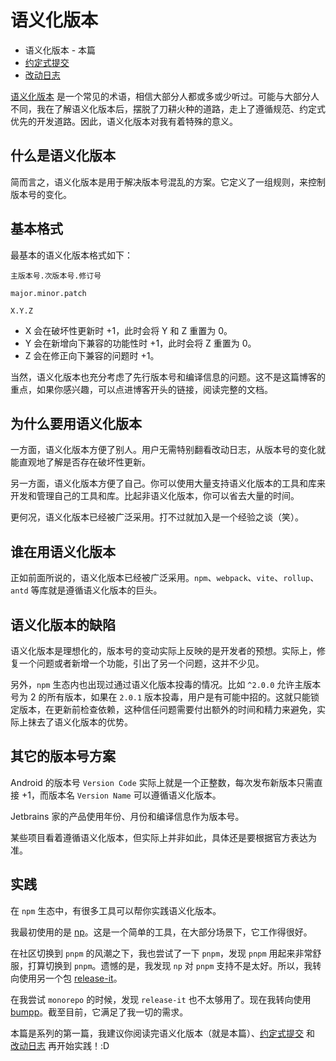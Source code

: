 # 语义化版本

- 语义化版本 - 本篇
- [约定式提交](./conventional-commits.md)
- [改动日志](./changelog.md)

[语义化版本](https://semver.org/lang/zh-CN/) 是一个常见的术语，相信大部分人都或多或少听过。可能与大部分人不同，我在了解语义化版本后，摆脱了刀耕火种的道路，走上了遵循规范、约定式优先的开发道路。因此，语义化版本对我有着特殊的意义。

## 什么是语义化版本

简而言之，语义化版本是用于解决版本号混乱的方案。它定义了一组规则，来控制版本号的变化。

## 基本格式

最基本的语义化版本格式如下：

```text
主版本号.次版本号.修订号

major.minor.patch

X.Y.Z
```

- X 会在破坏性更新时 +1，此时会将 Y 和 Z 重置为 0。
- Y 会在新增向下兼容的功能性时 +1，此时会将 Z 重置为 0。
- Z 会在修正向下兼容的问题时 +1。

当然，语义化版本也充分考虑了先行版本号和编译信息的问题。这不是这篇博客的重点，如果你感兴趣，可以点进博客开头的链接，阅读完整的文档。

## 为什么要用语义化版本

一方面，语义化版本方便了别人。用户无需特别翻看改动日志，从版本号的变化就能直观地了解是否存在破坏性更新。

另一方面，语义化版本方便了自己。你可以使用大量支持语义化版本的工具和库来开发和管理自己的工具和库。比起非语义化版本，你可以省去大量的时间。

更何况，语义化版本已经被广泛采用。打不过就加入是一个经验之谈（笑）。

## 谁在用语义化版本

正如前面所说的，语义化版本已经被广泛采用。`npm`、`webpack`、`vite`、`rollup`、`antd` 等库就是遵循语义化版本的巨头。

## 语义化版本的缺陷

语义化版本是理想化的，版本号的变动实际上反映的是开发者的预想。实际上，修复一个问题或者新增一个功能，引出了另一个问题，这并不少见。

另外，`npm` 生态内也出现过通过语义化版本投毒的情况。比如 `^2.0.0` 允许主版本号为 2 的所有版本，如果在 `2.0.1` 版本投毒，用户是有可能中招的。这就只能锁定版本，在更新前检查依赖，这种信任问题需要付出额外的时间和精力来避免，实际上抹去了语义化版本的优势。

## 其它的版本号方案

Android 的版本号 `Version Code` 实际上就是一个正整数，每次发布新版本只需直接 +1，而版本名 `Version Name` 可以遵循语义化版本。

Jetbrains 家的产品使用年份、月份和编译信息作为版本号。

某些项目看着遵循语义化版本，但实际上并非如此，具体还是要根据官方表达为准。

## 实践

在 `npm` 生态中，有很多工具可以帮你实践语义化版本。

我最初使用的是 [np](https://github.com/sindresorhus/np)。这是一个简单的工具，在大部分场景下，它工作得很好。

在社区切换到 `pnpm` 的风潮之下，我也尝试了一下 `pnpm`，发现 `pnpm` 用起来非常舒服，打算切换到 `pnpm`。遗憾的是，我发现 `np` 对 `pnpm` 支持不是太好。所以，我转向使用另一个包 [release-it](https://github.com/release-it/release-it)。

在我尝试 `monorepo` 的时候，发现 `release-it` 也不太够用了。现在我转向使用 [bumpp](https://github.com/antfu/bumpp)。截至目前，它满足了我一切的需求。

本篇是系列的第一篇，我建议你阅读完语义化版本（就是本篇）、[约定式提交](./conventional-commits.md) 和 [改动日志](./changelog.md) 再开始实践！:D
